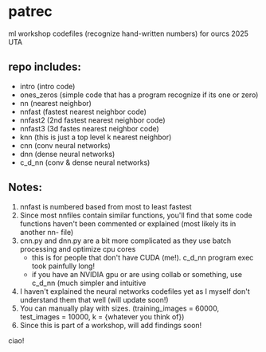 # patrec
ml workshop codefiles (recognize hand-written numbers) for ourcs 2025 UTA

## repo includes: 
  - intro (intro code)
  - ones_zeros (simple code that has a program recognize if its one or zero)
  - nn (nearest neighbor)
  - nnfast (fastest nearest neighbor code)
  - nnfast2 (2nd fastest nearest neighbor code)
  - nnfast3 (3d fastes nearest neighbor code)
  - knn (this is just a top level k nearest neighbor)
  - cnn (conv neural networks)
  - dnn (dense neural networks)
  - c_d_nn (conv & dense neural networks)

## Notes: 
  1. nnfast is numbered based from most to least fastest
  2. Since most nnfiles contain similar functions, you'll find that some
     code functions haven't been commented or explained (most likely its in another nn- file)
  3. cnn.py and dnn.py are a bit more complicated as they use batch processing and optimize cpu cores
       - this is for people that don't have CUDA (me!). c_d_nn program exec took painfully long!
       - if you have an NVIDIA gpu or are using collab or something, use c_d_nn (much simpler and intuitive
  4. I haven't explained the neural networks codefiles yet as I myself don't understand them that well (will update soon!)
  5. You can manually play with sizes. (training_images = 60000, test_images = 10000, k = {whatever you think of})
  6. Since this is part of a workshop, will add findings soon!

ciao!

